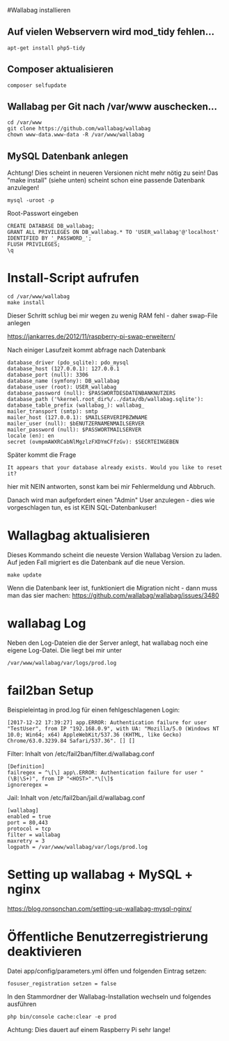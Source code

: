 #Wallabag installieren

## Auf vielen Webservern wird mod_tidy fehlen...
    apt-get install php5-tidy

## Composer aktualisieren

    composer selfupdate    

## Wallabag per Git nach /var/www auschecken...
    cd /var/www
    git clone https://github.com/wallabag/wallabag
    chown www-data.www-data -R /var/www/wallabag

## MySQL Datenbank anlegen

Achtung! Dies scheint in neueren Versionen nicht mehr nötig zu sein!
Das "make install" (siehe unten) scheint schon eine passende Datenbank anzulegen!

    mysql -uroot -p

Root-Passwort eingeben


    CREATE DATABASE DB_wallabag;
    GRANT ALL PRIVILEGES ON DB_wallabag.* TO 'USER_wallabag'@'localhost' IDENTIFIED BY '_PASSWORD_';
    FLUSH PRIVILEGES;
    \q

# Install-Script aufrufen

    cd /var/www/wallabag
    make install

Dieser Schritt schlug bei mir wegen zu wenig RAM fehl - daher swap-File anlegen

https://jankarres.de/2012/11/raspberry-pi-swap-erweitern/

Nach einiger Lasufzeit kommt abfrage nach Datenbank

    database_driver (pdo_sqlite): pdo_mysql
    database_host (127.0.0.1): 127.0.0.1
    database_port (null): 3306
    database_name (symfony): DB_wallabag
    database_user (root): USER_wallabag
    database_password (null): $PASSWORTDESDATENBANKNUTZERS
    database_path ('%kernel.root_dir%/../data/db/wallabag.sqlite'):
    database_table_prefix (wallabag_): wallabag_
    mailer_transport (smtp): smtp
    mailer_host (127.0.0.1): $MAILSERVERIPBZWNAME
    mailer_user (null): $bENUTZERNAMENMAILSERVER
    mailer_password (null): $PASSWORTMAILSERVER
    locale (en): en
    secret (ovmpmAWXRCabNlMgzlzFXDYmCFfzGv): $SECRTEINGEBEN

Später kommt die Frage

    It appears that your database already exists. Would you like to reset it?

hier mit NEIN antworten, sonst kam bei mir Fehlermeldung und Abbruch. 

Danach wird man aufgefordert einen "Admin" User anzulegen - dies wie vorgeschlagen tun, es ist KEIN SQL-Datenbankuser!

# Wallagbag aktualisieren

Dieses Kommando scheint die neueste Version Wallabag Version zu laden.
Auf jeden Fall migriert es die Datenbank auf die neue Version.

    make update

Wenn die Datenbank leer ist, funktioniert die Migration nicht - dann muss man das sier machen:
https://github.com/wallabag/wallabag/issues/3480

# wallabag Log
Neben den Log-Dateien die der Server anlegt, hat wallabag noch eine eigene Log-Datei.
Die liegt bei mir unter

    /var/www/wallabag/var/logs/prod.log

# fail2ban Setup

Beispieleintag in prod.log für einen fehlgeschlagenen Login:

    [2017-12-22 17:39:27] app.ERROR: Authentication failure for user "TestUser", from IP "192.168.0.9", with UA: "Mozilla/5.0 (Windows NT 10.0; Win64; x64) AppleWebKit/537.36 (KHTML, like Gecko) Chrome/63.0.3239.84 Safari/537.36". [] []

Filter: Inhalt von /etc/fail2ban/filter.d/wallabag.conf

    [Definition]
    failregex = ^\[\] app\.ERROR: Authentication failure for user "(\B|\S+)", from IP "<HOST>".*\[\]$
    ignoreregex =

Jail: Inhalt von /etc/fail2ban/jail.d/wallabag.conf

    [wallabag]
    enabled = true
    port = 80,443
    protocol = tcp
    filter = wallabag
    maxretry = 3
    logpath = /var/www/wallabag/var/logs/prod.log



# Setting up wallabag + MySQL + nginx

https://blog.ronsonchan.com/setting-up-wallabag-mysql-nginx/

# Öffentliche Benutzerregistrierung deaktivieren

Datei app/config/parameters.yml öffen und folgenden Eintrag setzen:

    fosuser_registration setzen = false
    
In den Stammordner der Wallabag-Installation wechseln und folgendes ausführen

    php bin/console cache:clear -e prod
    
Achtung: Dies dauert auf einem Raspberry Pi sehr lange!
